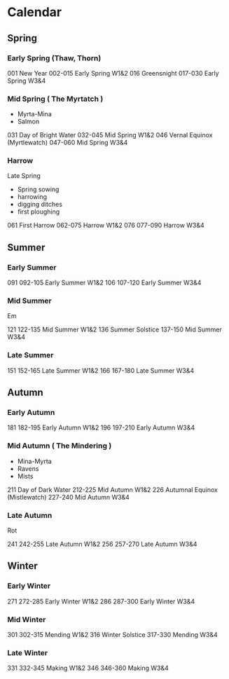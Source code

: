 # Calendar

## Spring

### Early Spring (Thaw, Thorn)

001 New Year
002-015 Early Spring W1&2
016 Greensnight
017-030 Early Spring W3&4

### Mid Spring ( The Myrtatch )

- Myrta-Mina
- Salmon

031 Day of Bright Water
032-045 Mid Spring W1&2
046 Vernal Equinox (Myrtlewatch)
047-060 Mid Spring W3&4

### Harrow

Late Spring
- Spring sowing
- harrowing
- digging ditches
- first ploughing

061 First Harrow
062-075 Harrow W1&2
076
077-090 Harrow W3&4

## Summer

### Early Summer

091
092-105 Early Summer W1&2
106
107-120 Early Summer W3&4

### Mid Summer

Em

121
122-135 Mid Summer W1&2
136 Summer Solstice
137-150 Mid Summer W3&4

### Late Summer

151
152-165 Late Summer W1&2
166
167-180 Late Summer W3&4

## Autumn

### Early Autumn

181
182-195 Early Autumn W1&2
196
197-210 Early Autumn W3&4

### Mid Autumn ( The Mindering )

- Mina-Myrta
- Ravens
- Mists

211 Day of Dark Water
212-225 Mid Autumn W1&2
226 Autumnal Equinox (Mistlewatch)
227-240 Mid Autumn W3&4

### Late Autumn

Rot

241
242-255 Late Autumn W1&2
256
257-270 Late Autumn W3&4

## Winter

### Early Winter

271
272-285 Early Winter W1&2
286
287-300 Early Winter W3&4

### Mid Winter

301
302-315 Mending W1&2
316 Winter Solstice
317-330 Mending W3&4

### Late Winter

331
332-345 Making W1&2
346
346-360 Making W3&4

